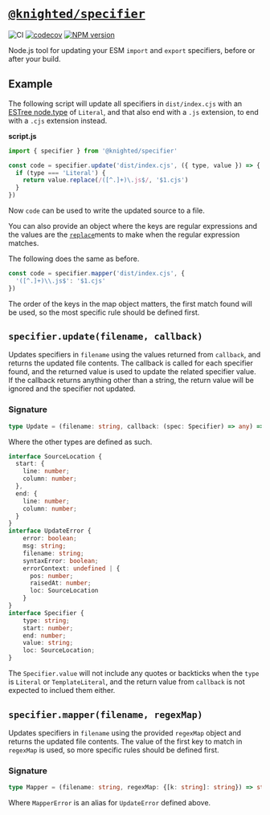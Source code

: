 # [`@knighted/specifier`](https://www.npmjs.com/package/@knighted/specifier)

![CI](https://github.com/knightedcodemonkey/specifier/actions/workflows/ci.yml/badge.svg)
[![codecov](https://codecov.io/gh/knightedcodemonkey/specifier/branch/main/graph/badge.svg?token=5KS9ZB3XDK)](https://codecov.io/gh/knightedcodemonkey/specifier)
[![NPM version](https://img.shields.io/npm/v/@knighted/specifier.svg)](https://www.npmjs.com/package/@knighted/specifier)

Node.js tool for updating your ESM `import` and `export` specifiers, before or after your build.

## Example

The following script will update all specifiers in `dist/index.cjs` with an [ESTree node.type](https://github.com/estree/estree/blob/master/es5.md#node-objects) of `Literal`, and that also end with a `.js` extension, to end with a `.cjs` extension instead.

**script.js**

```js
import { specifier } from '@knighted/specifier'

const code = specifier.update('dist/index.cjs', ({ type, value }) => {
  if (type === 'Literal') {
    return value.replace(/([^.]+)\.js$/, '$1.cjs')
  }
})
```

Now `code` can be used to write the updated source to a file.

You can also provide an object where the keys are regular expressions and the values are the [`replace`](https://developer.mozilla.org/en-US/docs/Web/JavaScript/Reference/Global_Objects/String/replace)ments to make when the regular expression matches.

The following does the same as before.

```js
const code = specifier.mapper('dist/index.cjs', {
  '([^.]+)\\.js$': '$1.cjs'
})
```

The order of the keys in the map object matters, the first match found will be used, so the most specific rule should be defined first.


## `specifier.update(filename, callback)`

Updates specifiers in `filename` using the values returned from `callback`, and returns the updated file contents. The callback is called for each specifier found, and the returned value is used to update the related specifier value. If the callback returns anything other than a string, the return value will be ignored and the specifier not updated.

### Signature

```ts
type Update = (filename: string, callback: (spec: Specifier) => any) => string | UpdateError;
```

Where the other types are defined as such.

```ts
interface SourceLocation {
  start: {
    line: number;
    column: number;
  },
  end: {
    line: number;
    column: number;
  }
}
interface UpdateError {
    error: boolean;
    msg: string;
    filename: string;
    syntaxError: boolean;
    errorContext: undefined | {
      pos: number;
      raisedAt: number;
      loc: SourceLocation
    }
}
interface Specifier {
    type: string;
    start: number;
    end: number;
    value: string;
    loc: SourceLocation;
}
```

The `Specifier.value` will not include any quotes or backticks when the `type` is `Literal` or `TemplateLiteral`, and the return value from `callback` is not expected to inclued them either.


## `specifier.mapper(filename, regexMap)`

Updates specifiers in `filename` using the provided `regexMap` object and returns the updated file contents. The value of the first key to match in `regexMap` is used, so more specific rules should be defined first.

### Signature

```ts
type Mapper = (filename: string, regexMap: {[k: string]: string}) => string | MapperError;
```

Where `MapperError` is an alias for `UpdateError` defined above.

